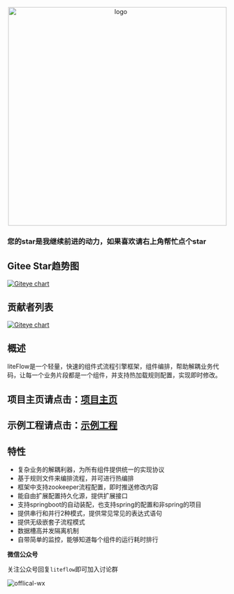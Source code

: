 <p align="center">
<a href="http://yomahub.com/liteflow/">
    <img width="500" src="static/img/logo.png" alt="logo">
</a>
</p>

<h3>您的star是我继续前进的动力，如果喜欢请右上角帮忙点个star</h3>

## Gitee Star趋势图
[![Giteye chart](https://chart.giteye.net/gitee/dromara/liteFlow/3NHPVWVK.png)](https://giteye.net/chart/3NHPVWVK)

## 贡献者列表
[![Giteye chart](https://chart.giteye.net/gitee/dromara/liteFlow/DHU59WRM.png)](https://giteye.net/chart/DHU59WRM)

## 概述
liteFlow是一个轻量，快速的组件式流程引擎框架，组件编排，帮助解耦业务代码，让每一个业务片段都是一个组件，并支持热加载规则配置，实现即时修改。

## 项目主页请点击：[项目主页](http://yomahub.com/liteflow)
## 示例工程请点击：[示例工程](https://gitee.com/bryan31/liteflow-example)

## 特性
* 复杂业务的解耦利器，为所有组件提供统一的实现协议
* 基于规则文件来编排流程，并可进行热编排
* 框架中支持zookeeper流程配置，即时推送修改内容
* 能自由扩展配置持久化源，提供扩展接口
* 支持springboot的自动装配，也支持spring的配置和非spring的项目
* 提供串行和并行2种模式，提供常见常见的表达式语句
* 提供无级嵌套子流程模式
* 数据槽高并发隔离机制
* 自带简单的监控，能够知道每个组件的运行耗时排行

**微信公众号**

关注公众号回复`liteflow`即可加入讨论群

![offIical-wx](static/img/offical-wx.jpg)
